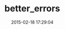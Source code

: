 ---
layout: post
title:  "better_errors"
repo:   "charliesome/better_errors"
date:   2015-02-18 17:29:04
gemurl: https://github.com/charliesome/better_errors
---